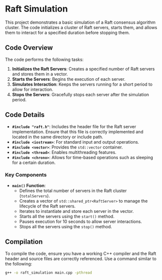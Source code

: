 # Raft Simulation

This project demonstrates a basic simulation of a Raft consensus algorithm cluster. The code initializes a cluster of Raft servers, starts them, and allows them to interact for a specified duration before stopping them. 

## Code Overview

The code performs the following tasks:
1. **Initializes the Raft Servers**: Creates a specified number of Raft servers and stores them in a vector.
2. **Starts the Servers**: Begins the execution of each server.
3. **Simulates Interaction**: Keeps the servers running for a short period to allow for interaction.
4. **Stops the Servers**: Gracefully stops each server after the simulation period.

## Code Details

- **`#include "raft.h"`**: Includes the header file for the Raft server implementation. Ensure that this file is correctly implemented and located in the same directory or include path.
- **`#include <iostream>`**: For standard input and output operations.
- **`#include <vector>`**: Provides the `std::vector` container.
- **`#include <thread>`**: Enables multithreading features.
- **`#include <chrono>`**: Allows for time-based operations such as sleeping for a certain duration.

### Key Components

- **`main()` Function**:
  - Defines the total number of servers in the Raft cluster (`totalServers`).
  - Creates a vector of `std::shared_ptr<RaftServer>` to manage the lifecycle of the Raft servers.
  - Iterates to instantiate and store each server in the vector.
  - Starts all the servers using the `start()` method.
  - Pauses execution for 10 seconds to allow server interactions.
  - Stops all the servers using the `stop()` method.

## Compilation

To compile the code, ensure you have a working C++ compiler and the Raft header and source files are correctly referenced. Use a command similar to the following:

```sh
g++ -o raft_simulation main.cpp -pthread
